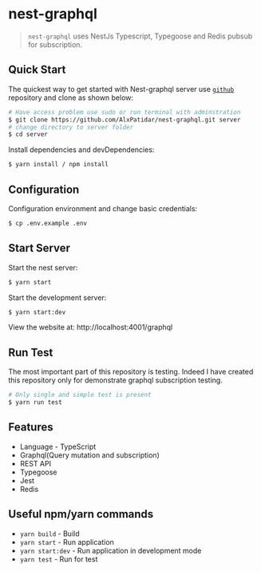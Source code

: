 # nest-graphql

> `nest-graphql` uses NestJs Typescript, Typegoose and Redis pubsub for subscription.

## Quick Start

The quickest way to get started with Nest-graphql server use [`github`](https://github.com/AlxPatidar/nest-graphql.git) repository and clone as shown below:

```bash
# Have access problem use sudo or run terminal with adminstration
$ git clone https://github.com/AlxPatidar/nest-graphql.git server
# change directory to server folder
$ cd server
```

Install dependencies and devDependencies:

```bash
$ yarn install / npm install
```

## Configuration

Configuration environment and change basic credentials:

```bash
$ cp .env.example .env
```

## Start Server

Start the nest server:

```bash
$ yarn start
```

Start the development server:

```bash
$ yarn start:dev
```

View the website at: http://localhost:4001/graphql

## Run Test

The most important part of this repository is testing. Indeed I have created this repository only for demonstrate graphql subscription testing.

```bash
# Only single and simple test is present
$ yarn run test
```

## Features

- Language - TypeScript
- Graphql(Query mutation and subscription)
- REST API
- Typegoose
- Jest
- Redis

## Useful npm/yarn commands

- `yarn build` - Build
- `yarn start` - Run application
- `yarn start:dev` - Run application in development mode
- `yarn test` - Run for test
